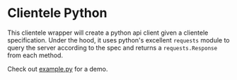 # Clientele Python

This clientele wrapper will create a python api client given a clientele specification. Under the
hood, it uses python's excellent `requests` module to query the server according to the spec and
returns a `requests.Response` from each method.

Check out [example.py](example.py) for a demo.
